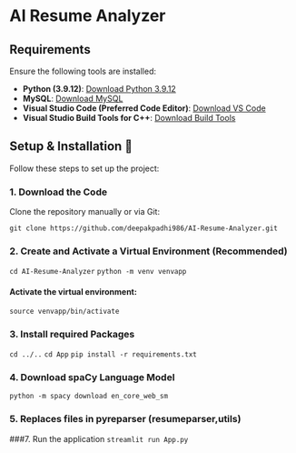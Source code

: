 # AI Resume Analyzer

## Requirements
Ensure the following tools are installed:

- **Python (3.9.12)**: [Download Python 3.9.12](https://www.python.org/downloads/release/python-3912/)
- **MySQL**: [Download MySQL](https://www.mysql.com/downloads/)
- **Visual Studio Code (Preferred Code Editor)**: [Download VS Code](https://code.visualstudio.com/Download)
- **Visual Studio Build Tools for C++**: [Download Build Tools](https://aka.ms/vs/17/release/vs_BuildTools.exe)

## Setup & Installation 👀
Follow these steps to set up the project:

### 1. Download the Code
Clone the repository manually or via Git:

`git clone https://github.com/deepakpadhi986/AI-Resume-Analyzer.git`
### 2. Create and Activate a Virtual Environment (Recommended)
`cd AI-Resume-Analyzer`
`python -m venv venvapp`
#### Activate the virtual environment:
`source venvapp/bin/activate`
### 3. Install required Packages
`cd ../..`
`cd App`
`pip install -r requirements.txt`
### 4. Download spaCy Language Model
`python -m spacy download en_core_web_sm`
### 5. Replaces files in pyreparser (resumeparser,utils)
###7. Run the application
`streamlit run App.py`
